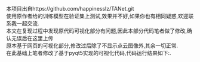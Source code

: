 本项目出自https://github.com/happinesslz/TANet.git    
使用原作者给的训练模型在验证集上测试,效果并不好,如果你也有相同疑惑,欢迎联系我一起交流.  
本文在复现过程中发现原代码可视化部分有问题,因此本部分代码笔者做了修改,确认无误后在这里上传  
原本基于网页的可视化部分,修改过后除了不显示点云图像外,其余一切正常.  
在此基础上笔者修改了基于pyqt5实现的可视化代码,代码运行结果如下:.
